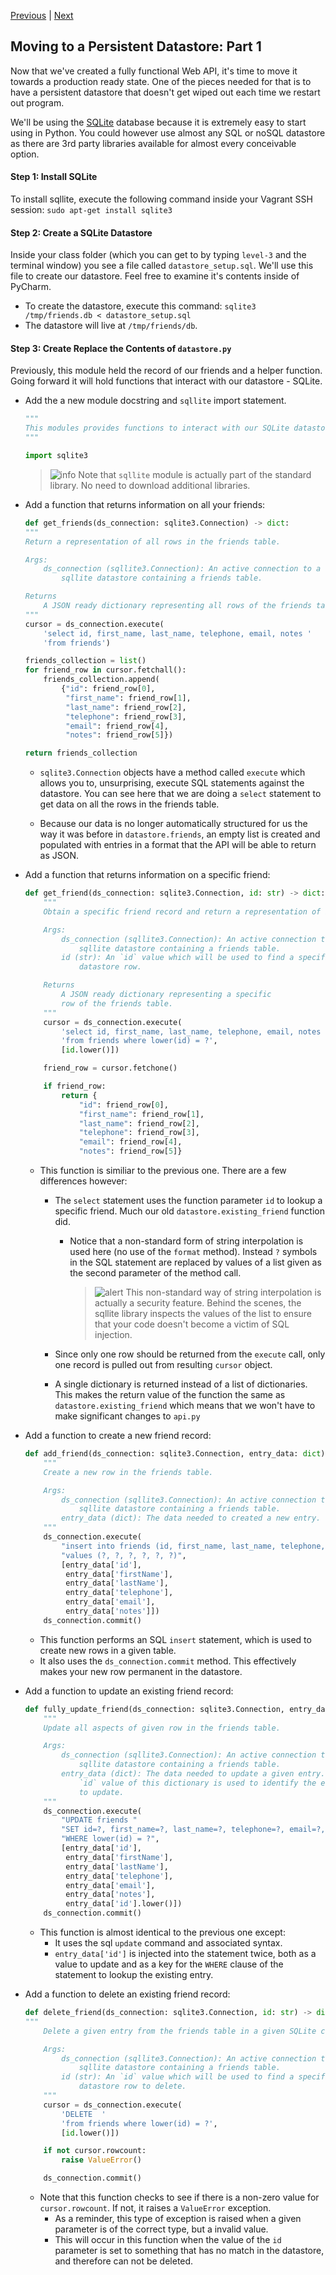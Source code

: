 [Previous](exercise-8.md) |  [Next](exercise-10.md)
## Moving to a Persistent Datastore: Part 1
Now that we've created a fully functional Web API, it's time to move it towards
a production ready state.  One of the pieces needed for that is to have a 
persistent datastore that doesn't get wiped out each time we restart out 
program.

We'll be using the [SQLite](https://www.sqlite.org/) database because it is 
extremely easy to start using in Python.  You could however use almost any
SQL or noSQL datastore as there are 3rd party libraries available for almost
every conceivable option.

#### Step 1: Install SQLite
To install sqllite, execute the following command inside your Vagrant 
SSH session: `sudo apt-get install sqlite3` 

#### Step 2: Create a SQLite Datastore
Inside your class folder (which you can get to by typing `level-3` and the 
terminal window) you see a file called `datastore_setup.sql`. We'll use this
file to create our datastore.  Feel free to examine it's contents inside of 
PyCharm.
    
* To create the datastore, execute this command: `sqlite3 /tmp/friends.db < datastore_setup.sql`
* The datastore will live at `/tmp/friends/db`.

#### Step 3: Create Replace the Contents of `datastore.py`
Previously, this module held the record of our friends and a
helper function.  Going forward it will hold functions that interact
with our datastore - SQLite.

* Add the a new module docstring and `sqllite` import statement.
    ```python
    """
    This modules provides functions to interact with our SQLite datastore.
    """
    
    import sqlite3
    ```

    > ![info](../images/information.png) Note that `sqllite` module is 
    actually part of the standard library.  No need to download additional 
    libraries.
    
* Add a function that returns information on all your friends:
    ```python
    def get_friends(ds_connection: sqlite3.Connection) -> dict:
    """
    Return a representation of all rows in the friends table.

    Args:
        ds_connection (sqllite3.Connection): An active connection to a
            sqllite datastore containing a friends table.

    Returns
        A JSON ready dictionary representing all rows of the friends table.
    """
    cursor = ds_connection.execute(
        'select id, first_name, last_name, telephone, email, notes '
        'from friends')

    friends_collection = list()
    for friend_row in cursor.fetchall():
        friends_collection.append(
            {"id": friend_row[0],
             "first_name": friend_row[1],
             "last_name": friend_row[2],
             "telephone": friend_row[3],
             "email": friend_row[4],
             "notes": friend_row[5]})

    return friends_collection
    ```
    
    * `sqlite3.Connection` objects have a method called `execute` which allows
    you to, unsurprising, execute SQL statements against the datastore.  You
    can see here that we are doing a `select` statement to get data on all
    the rows in the friends table.
    
    * Because our data is no longer automatically structured for us the 
    way it was before in `datastore.friends`, an empty list is created and 
    populated with entries in a format that the API will be able to return as 
    JSON. 
    
* Add a function that returns information on a specific friend:
    ```python
    def get_friend(ds_connection: sqlite3.Connection, id: str) -> dict:
        """
        Obtain a specific friend record and return a representation of it.
    
        Args:
            ds_connection (sqllite3.Connection): An active connection to a
                sqllite datastore containing a friends table.
            id (str): An `id` value which will be used to find a specific
                datastore row.
    
        Returns
            A JSON ready dictionary representing a specific
            row of the friends table.
        """
        cursor = ds_connection.execute(
            'select id, first_name, last_name, telephone, email, notes '
            'from friends where lower(id) = ?',
            [id.lower()])
    
        friend_row = cursor.fetchone()
    
        if friend_row:
            return {
                "id": friend_row[0],
                "first_name": friend_row[1],
                "last_name": friend_row[2],
                "telephone": friend_row[3],
                "email": friend_row[4],
                "notes": friend_row[5]}
    ```
    * This function is similiar to the previous one.  There are a few differences however:
        * The `select` statement uses the function parameter `id` to lookup a 
        specific friend.  Much our old `datastore.existing_friend` function did.
            * Notice that a non-standard form of string interpolation is used 
            here (no use of the `format` method).  Instead `?` symbols in the
            SQL statement are replaced by values of a list given as the second 
            parameter of the method call.
            
                > ![alert]("../images/alert.png") This non-standard way of 
                string interpolation is actually a security feature.  Behind
                the scenes, the sqllite library inspects the values of the list
                to ensure that your code doesn't become a victim of SQL injection.
                
        * Since only one row should be returned from the `execute` call, only
        one record is pulled out from resulting `cursor` object.
        
        * A single dictionary is returned instead of a list of dictionaries. 
        This makes the return value of the function the same as `datastore.existing_friend`
        which means that we won't have to make significant changes to `api.py`
        
* Add a function to create a new friend record:
    ```python
    def add_friend(ds_connection: sqlite3.Connection, entry_data: dict):
        """
        Create a new row in the friends table.
    
        Args:
            ds_connection (sqllite3.Connection): An active connection to a
                sqllite datastore containing a friends table.
            entry_data (dict): The data needed to created a new entry.
        """
        ds_connection.execute(
            "insert into friends (id, first_name, last_name, telephone, email, notes) "
            "values (?, ?, ?, ?, ?, ?)",
            [entry_data['id'],
             entry_data['firstName'],
             entry_data['lastName'],
             entry_data['telephone'],
             entry_data['email'],
             entry_data['notes']])
        ds_connection.commit()
    ```
    * This function performs an SQL `insert` statement, which is used to create
    new rows in a given table. 
    * It also uses the `ds_connection.commit` method.  This effectively makes 
    your new row permanent in the datastore.
    
* Add a function to update an existing friend record:
    ```python
    def fully_update_friend(ds_connection: sqlite3.Connection, entry_data: dict):
        """
        Update all aspects of given row in the friends table.
    
        Args:
            ds_connection (sqllite3.Connection): An active connection to a
                sqllite datastore containing a friends table.
            entry_data (dict): The data needed to update a given entry.  The
                `id` value of this dictionary is used to identify the entry
                to update.
        """
        ds_connection.execute(
            "UPDATE friends "
            "SET id=?, first_name=?, last_name=?, telephone=?, email=?, notes=? "
            "WHERE lower(id) = ?",
            [entry_data['id'],
             entry_data['firstName'],
             entry_data['lastName'],
             entry_data['telephone'],
             entry_data['email'],
             entry_data['notes'],
             entry_data['id'].lower()])
        ds_connection.commit()
    ```
    * This function is almost identical to the previous one except:
        * It uses the sql `update` command and associated syntax.
        * `entry_data['id']` is injected into the statement twice, both as a 
        value to update and as a key for the `WHERE` clause of the statement 
        to lookup the existing entry.
        
* Add a function to delete an existing friend record:
    ```python
    def delete_friend(ds_connection: sqlite3.Connection, id: str) -> dict:
    """
        Delete a given entry from the friends table in a given SQLite connection.
    
        Args:
            ds_connection (sqllite3.Connection): An active connection to a
                sqllite datastore containing a friends table.
            id (str): An `id` value which will be used to find a specific
                datastore row to delete.
        """
        cursor = ds_connection.execute(
            'DELETE  '
            'from friends where lower(id) = ?',
            [id.lower()])
    
        if not cursor.rowcount:
            raise ValueError()
    
        ds_connection.commit()
    ```
    
    * Note that this function checks to see if there is a non-zero value
    for `cursor.rowcount`.  If not, it raises a `ValueError` exception.  
        * As a reminder, this type of exception is raised when a given parameter 
        is of the correct type, but a invalid value.
        * This will occur in this function when the value of the `id` parameter
        is set to something that has no match in the datastore, and therefore
        can not be deleted.
    